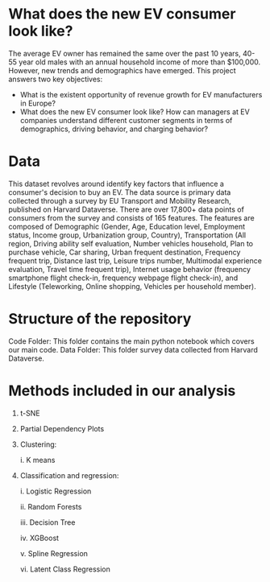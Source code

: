 # What does the new EV consumer look like?
The average EV owner has remained the same over the past 10 years, 40-55 year old males with an annual household income of more than $100,000. However, new trends and demographics have emerged. This project answers two key objectives: 
* What is the existent opportunity of revenue growth for EV manufacturers in Europe?
* What does the new EV consumer look like? How can managers at EV companies understand different customer segments in terms of demographics, driving behavior, and charging behavior? 

# Data
This dataset revolves around identify key factors that influence a consumer's decision to buy an EV. The data source is primary data collected through a survey by EU Transport and Mobility Research, published on Harvard Dataverse. There are over 17,800+ data points of consumers from the survey and consists of 165 features. The features are composed of Demographic (Gender, Age, Education level, Employment status, Income group, Urbanization group, Country), Transportation (All region, Driving ability self evaluation, Number vehicles household, Plan to purchase vehicle, Car sharing, Urban frequent destination, Frequency frequent trip,  Distance last trip, Leisure trips number, Multimodal experience evaluation, Travel time frequent trip), Internet usage behavior (frequency smartphone flight check-in, frequency webpage flight check-in), and Lifestyle (Teleworking, Online shopping, Vehicles per household member). 

# Structure of the repository
Code Folder: This folder contains the main python notebook which covers our main code. 
Data Folder: This folder survey data collected from Harvard Dataverse. 

# Methods included in our analysis
1. t-SNE
2. Partial Dependency Plots

3. Clustering:

    i. K means

4. Classification and regression:

    i. Logistic Regression
    
    ii. Random Forests
    
    iii. Decision Tree
    
    iv. XGBoost
    
    v. Spline Regression
    
    vi. Latent Class Regression





